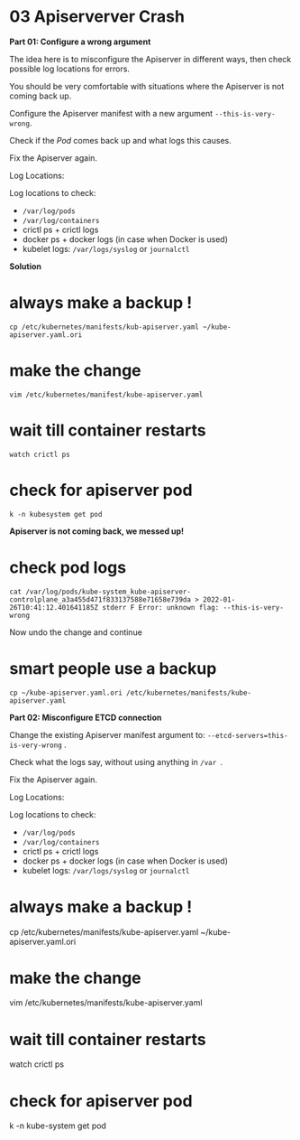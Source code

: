 # 03 Apiserverver Crash

**Part 01: Configure a wrong argument**

The idea here is to misconfigure the Apiserver in different ways, then check possible log locations for errors.

You should be very comfortable with situations where the Apiserver is not coming back up.

Configure the Apiserver manifest with a new argument `--this-is-very-wrong`.

Check if the _Pod_ comes back up and what logs this causes.

Fix the Apiserver again.

Log Locations:

Log locations to check:

- `/var/log/pods`
- `/var/log/containers`
- crictl ps + crictl logs
- docker ps + docker logs (in case when Docker is used)
- kubelet logs: `/var/logs/syslog` or `journalctl`

**Solution**

# always make a backup !

`cp /etc/kubernetes/manifests/kub-apiserver.yaml ~/kube-apiserver.yaml.ori`

# make the change

`vim /etc/kubernetes/manifest/kube-apiserver.yaml`

# wait till container restarts

`watch crictl ps`

# check for apiserver pod

`k -n kubesystem get pod`

**Apiserver is not coming back, we messed up!**

# check pod logs

`cat /var/log/pods/kube-system_kube-apiserver-controlplane_a3a455d471f833137588e71658e739da > 2022-01-26T10:41:12.401641185Z stderr F Error: unknown flag: --this-is-very-wrong`

Now undo the change and continue

# smart people use a backup

`cp ~/kube-apiserver.yaml.ori /etc/kubernetes/manifests/kube-apiserver.yaml`

**Part 02: Misconfigure ETCD connection**

Change the existing Apiserver manifest argument to: `--etcd-servers=this-is-very-wrong` .

Check what the logs say, without using anything in `/var `.

Fix the Apiserver again.

Log Locations:

Log locations to check:

- `/var/log/pods`
- `/var/log/containers`
- crictl ps + crictl logs
- docker ps + docker logs (in case when Docker is used)
- kubelet logs: `/var/logs/syslog` or `journalctl`

# always make a backup !

cp /etc/kubernetes/manifests/kube-apiserver.yaml ~/kube-apiserver.yaml.ori

# make the change

vim /etc/kubernetes/manifests/kube-apiserver.yaml

# wait till container restarts

watch crictl ps

# check for apiserver pod

k -n kube-system get pod
